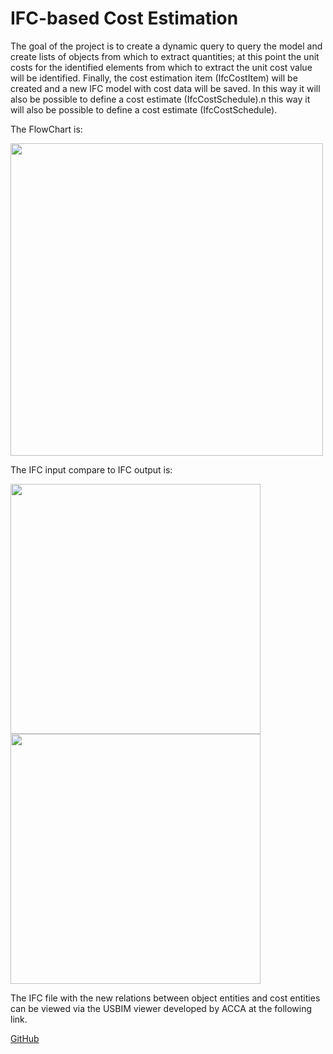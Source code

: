 # IFC-based Cost Estimation

The goal of the project is to create a dynamic query to query the model and create lists of objects from which to extract quantities; at this point the unit costs for the identified elements from which to extract the unit cost value will be identified. Finally, the cost estimation item (IfcCostItem) will be created and a new IFC model with cost data will be saved. In this way it will also be possible to define a cost estimate (IfcCostSchedule).n this way it will also be possible to define a cost estimate (IfcCostSchedule).

The FlowChart is:

<img src="https://github.com/Cassa97/IFC-based-Cost-Estimation/assets/115898053/290cd857-2868-4f0d-869b-ff3aa66d3181" width="500" >

The IFC input compare to IFC output is:

<img src="https://github.com/Cassa97/IFC-based-Cost-Estimation/assets/115898053/bfae4b4a-d4ba-4db1-a381-5ca807fa1096" width="400" >

<img src="https://github.com/Cassa97/IFC-based-Cost-Estimation/assets/115898053/ca9057f4-37ce-4027-a879-4c882d02335e" width="400" >

The IFC file with the new relations between object entities and cost entities can be viewed via the USBIM viewer developed by ACCA at the following link.

[GitHub](https://service.usbim.com/link/5ymDpiww2t1XQT1TTktGoAif)
